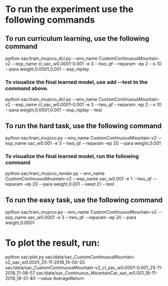 # To run the experiment use the following commands

## To run curriculum learning, use the following command
python sac/train_mujoco_dcl.py --env_name CustomContinuousMountain-v2 --exp_name cl_sac_w0.0001-0.001 -e 3 --two_qf --reparam -ep 2 --s 10 --para weight,0.0001,0.001 --exp_replay
### To visualize the final learned model, use add --test to the command above.
python sac/train_mujoco_dcl.py --env_name CustomContinuousMountain-v2 --exp_name cl_sac_w0.0001-0.001 -e 3 --two_qf --reparam -ep 2 --s 10 --para weight,0.0001,0.001 --exp_replay --test

## To run the hard task, use the following command
python sac/train_mujoco.py --env_name CustomContinuousMountain-v2 --exp_name sac_w0.001 -e 3 --two_qf --reparam -ep 20 --para weight,0.001
### To visualize the final learned model, run the following command
python sac/train_mujoco_render.py --env_name CustomContinuousMountain-v2 --exp_name sac_w0.001 -e 1 --two_qf --reparam -ep 20 --para weight,0.001 --seed 21 --test

## To run the easy task, use the following command
python sac/train_mujoco.py --env_name CustomContinuousMountain-v2 --exp_name sac_w0.0001 -e 3 --two_qf --reparam -ep 20 --para weight,0.0001

# To plot the result, run:
python sac/plot.py sac/data/sac_CustomContinuousMountain-v2_sac_w0.0001_25-11-2018_15-00-20 sac/data/sac_CustomContinuousMountain-v2_cl_sac_w0.0001-0.001_25-11-2018_11-08-57 sac/data/sac_Continuous_MountainCar_sac_w0.001_18-11-2018_18-51-40 --value AverageReturn